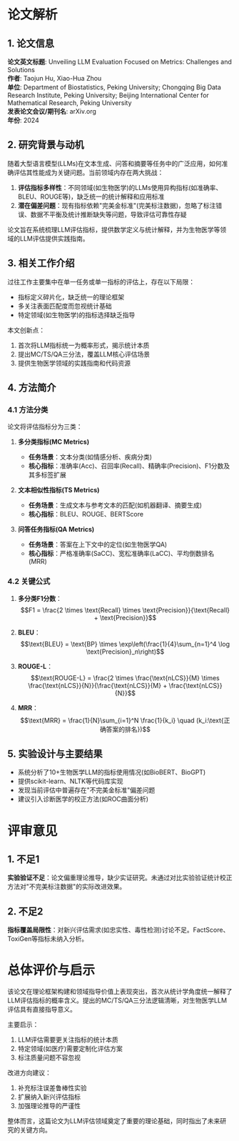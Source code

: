 # 论文解析

## 1. 论文信息
**论文英文标题**: Unveiling LLM Evaluation Focused on Metrics: Challenges and Solutions  
**作者**: Taojun Hu, Xiao-Hua Zhou  
**单位**: Department of Biostatistics, Peking University; Chongqing Big Data Research Institute, Peking University; Beijing International Center for Mathematical Research, Peking University  
**发表论文会议/期刊名**: arXiv.org  
**年份**: 2024  

## 2. 研究背景与动机
随着大型语言模型(LLMs)在文本生成、问答和摘要等任务中的广泛应用，如何准确评估其性能成为关键问题。当前领域内存在两大挑战：  
1. **评估指标多样性**：不同领域(如生物医学)的LLMs使用异构指标(如准确率、BLEU、ROUGE等)，缺乏统一的统计解释和应用标准  
2. **潜在偏差问题**：现有指标依赖"完美金标准"(完美标注数据)，忽略了标注错误、数据不平衡及统计推断缺失等问题，导致评估可靠性存疑

论文旨在系统梳理LLM评估指标，提供数学定义与统计解释，并为生物医学等领域的LLM评估提供实践指南。

## 3. 相关工作介绍
过往工作主要集中在单一任务或单一指标的评估上，存在以下局限：
- 指标定义碎片化，缺乏统一的理论框架
- 多关注表面匹配度而忽视统计基础
- 特定领域(如生物医学)的指标选择缺乏指导

本文创新点：
1. 首次将LLM指标统一为概率形式，揭示统计本质
2. 提出MC/TS/QA三分法，覆盖LLM核心评估场景
3. 提供生物医学领域的实践指南和代码资源

## 4. 方法简介

### 4.1 方法分类
论文将评估指标分为三类：  

1. **多分类指标(MC Metrics)**  
   - **任务场景**：文本分类(如情感分析、疾病分类)  
   - **核心指标**：准确率(Acc)、召回率(Recall)、精确率(Precision)、F1分数及其多标签扩展  

2. **文本相似性指标(TS Metrics)**  
   - **任务场景**：生成文本与参考文本的匹配(如机器翻译、摘要生成)  
   - **核心指标**：BLEU、ROUGE、BERTScore  

3. **问答任务指标(QA Metrics)**  
   - **任务场景**：答案在上下文中的定位(如生物医学QA)  
   - **核心指标**：严格准确率(SaCC)、宽松准确率(LaCC)、平均倒数排名(MRR)

### 4.2 关键公式
1. **多分类F1分数**：  
   $$F1 = \frac{2 \times \text{Recall} \times \text{Precision}}{\text{Recall} + \text{Precision}}$$  

2. **BLEU**：  
   $$\text{BLEU} = \text{BP} \times \exp\left(\frac{1}{4}\sum_{n=1}^4 \log \text{Precision}_n\right)$$  

3. **ROUGE-L**：  
   $$\text{ROUGE-L} = \frac{2 \times \frac{\text{nLCS}}{M} \times \frac{\text{nLCS}}{N}}{\frac{\text{nLCS}}{M} + \frac{\text{nLCS}}{N}}$$  

4. **MRR**：  
   $$\text{MRR} = \frac{1}{N}\sum_{i=1}^N \frac{1}{k_i} \quad (k_i:\text{正确答案的排名})$$

## 5. 实验设计与主要结果
- 系统分析了10+生物医学LLM的指标使用情况(如BioBERT、BioGPT)
- 提供scikit-learn、NLTK等代码库实现
- 发现当前评估中普遍存在"不完美金标准"偏差问题
- 建议引入诊断医学的校正方法(如ROC曲面分析)

# 评审意见

## 1. 不足1
**实验验证不足**：论文偏重理论推导，缺少实证研究。未通过对比实验验证统计校正方法对"不完美标注数据"的实际改进效果。

## 2. 不足2
**指标覆盖局限性**：对新兴评估需求(如忠实性、毒性检测)讨论不足。FactScore、ToxiGen等指标未纳入分析。

# 总体评价与启示

该论文在理论框架构建和领域指导价值上表现突出，首次从统计学角度统一解释了LLM评估指标的概率含义。提出的MC/TS/QA三分法逻辑清晰，对生物医学LLM评估具有直接指导意义。

主要启示：
1. LLM评估需要更关注指标的统计本质
2. 特定领域(如医疗)需要定制化评估方案
3. 标注质量问题不容忽视

改进方向建议：
1. 补充标注误差鲁棒性实验
2. 扩展纳入新兴评估指标
3. 加强理论推导的严谨性

整体而言，这篇论文为LLM评估领域奠定了重要的理论基础，同时指出了未来研究的关键方向。